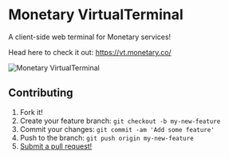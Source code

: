 # Monetary VirtualTerminal
A client-side web terminal for Monetary services!

Head here to check it out: https://vt.monetary.co/

![Monetary VirtualTerminal](https://monetary.co/wp-content/uploads/2016/09/monetaryLogoHeaderSticky.png)

## Contributing

1. Fork it!
2. Create your feature branch: `git checkout -b my-new-feature`
3. Commit your changes: `git commit -am 'Add some feature'`
4. Push to the branch: `git push origin my-new-feature`
5. [Submit a pull request!](https://github.com/Mntry/VirtualTerminal/pull/new/master)
